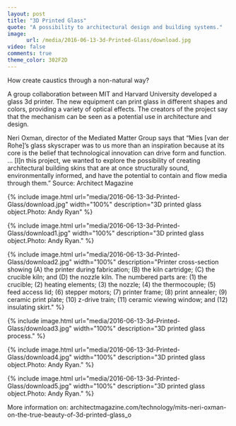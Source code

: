 ```yaml
---
layout: post
title: "3D Printed Glass"
quote: "A possibility to architectural design and building systems."
image:
      url: /media/2016-06-13-3d-Printed-Glass/download.jpg
video: false
comments: true
theme_color: 302F2D
---
```


How create caustics through a non-natural way?

A group collaboration between MIT and Harvard University developed a glass 3d printer. The new equipment can print glass in different shapes and colors, providing a variety of optical effects. The creators of the project say that the mechanism can be seen as a potential use in architecture and design.

Neri Oxman, director of the Mediated Matter Group says that “Mies [van der Rohe]’s glass skyscraper was to us more than an inspiration because at its core is the belief that technological innovation can drive form and function. … [I]n this project, we wanted to explore the possibility of creating architectural building skins that are at once structurally sound, environmentally informed, and have the potential to contain and flow media through them.” Source: Architect Magazine

{% include image.html url="media/2016-06-13-3d-Printed-Glass/download.jpg" width="100%" description="3D printed glass object.Photo: Andy Ryan" %}

{% include image.html url="media/2016-06-13-3d-Printed-Glass/download1.jpg" width="100%" description="3D printed glass object.Photo: Andy Ryan." %}

{% include image.html url="media/2016-06-13-3d-Printed-Glass/download2.jpg" width="100%" description="Printer cross-section showing (A) the printer during fabrication; (B) the kiln cartridge; (C) the crucible kiln; and (D) the nozzle kiln. The numbered parts are: (1) the crucible; (2) heating elements; (3) the nozzle; (4) the thermocouple; (5) feed access lid; (6) stepper motors; (7) printer frame; (8) print annealer; (9) ceramic print plate; (10) z-drive train; (11) ceramic viewing window; and (12) insulating skirt." %}

{% include image.html url="media/2016-06-13-3d-Printed-Glass/download3.jpg" width="100%" description="3D printed glass process." %}

{% include image.html url="media/2016-06-13-3d-Printed-Glass/download4.jpg" width="100%" description="3D printed glass object.Photo: Andy Ryan." %}

{% include image.html url="media/2016-06-13-3d-Printed-Glass/download5.jpg" width="100%" description="3D printed glass object.Photo: Andy Ryan." %}

More information on: architectmagazine.com/technology/mits-neri-oxman-on-the-true-beauty-of-3d-printed-glass_o
